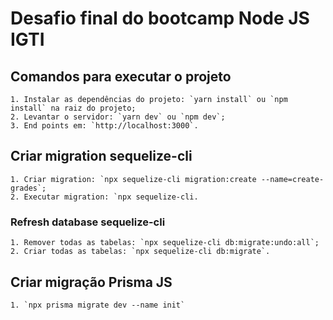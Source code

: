 # Desafio final do bootcamp Node JS IGTI

## Comandos para executar o projeto

    1. Instalar as dependências do projeto: `yarn install` ou `npm install` na raiz do projeto;
    2. Levantar o servidor: `yarn dev` ou `npm dev`;
    3. End points em: `http://localhost:3000`.

## Criar migration sequelize-cli

    1. Criar migration: `npx sequelize-cli migration:create --name=create-grades`;
    2. Executar migration: `npx sequelize-cli.

### Refresh database sequelize-cli

    1. Remover todas as tabelas: `npx sequelize-cli db:migrate:undo:all`;
    2. Criar todas as tabelas: `npx sequelize-cli db:migrate`.

## Criar migração Prisma JS

    1. `npx prisma migrate dev --name init`
